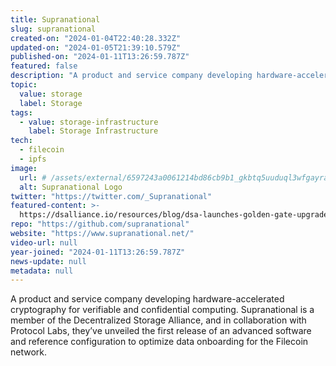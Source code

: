 ```yaml
---
title: Supranational
slug: supranational
created-on: "2024-01-04T22:40:28.332Z"
updated-on: "2024-01-05T21:39:10.579Z"
published-on: "2024-01-11T13:26:59.787Z"
featured: false
description: "A product and service company developing hardware-accelerated cryptography for verifiable and confidential computing."
topic:
  value: storage
  label: Storage
tags:
  - value: storage-infrastructure
    label: Storage Infrastructure
tech:
  - filecoin
  - ipfs
image:
  url: # /assets/external/6597243a0061214bd86cb9b1_gkbtq5uuduql3wfgayraupovzkfhcxrwdk6iqhtmili.png
  alt: Supranational Logo
twitter: "https://twitter.com/_Supranational"
featured-content: >-
  https://dsalliance.io/resources/blog/dsa-launches-golden-gate-upgrade-reducing-decentralized-storage-costs-by-40-percent
repo: "https://github.com/supranational"
website: "https://www.supranational.net/"
video-url: null
year-joined: "2024-01-11T13:26:59.787Z"
news-update: null
metadata: null
---
```


A product and service company developing hardware-accelerated cryptography for verifiable and confidential computing. Supranational is a member of the Decentralized Storage Alliance, and in collaboration with Protocol Labs, they’ve unveiled the first release of an advanced software and reference configuration to optimize data onboarding for the Filecoin network.
